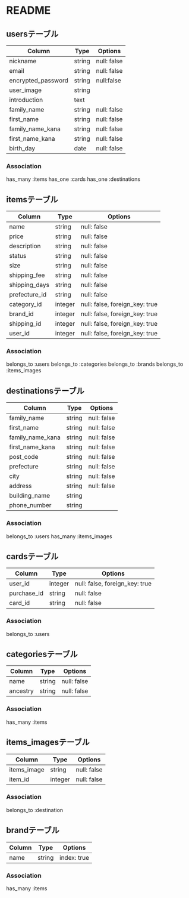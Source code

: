 # README

## usersテーブル

|Column|Type|Options|
|------|----|-------|
|nickname |string  |null: false  |
|email    |string  |null: false  |
|encrypted_password |string  |null:false  |
|user_image   |string  |         |
|introduction |text    |         |
|family_name  |string  |null: false  |
|first_name   |string  |null: false  |
|family_name_kana  |string  |null: false  |
|first_name_kana  |string  |null: false  |
|birth_day  |date  |null: false  |


### Association
has_many :items
has_one :cards
has_one :destinations




## itemsテーブル

|Column|Type|Options|
|------|----|-------|
|name  |string  |null: false  |
|price  |string  |null: false  |
|description  |string  |null: false  |
|status  |string  |null: false  |
|size  |string  |null: false  |
|shipping_fee  |string  |null: false  |
|shipping_days  |string  |null: false  |
|prefecture_id |string  |null: false  |
|category_id  |integer  |null: false, foreign_key: true  |
|brand_id  |integer  |null: false, foreign_key: true  |
|shipping_id  |integer  |null: false, foreign_key: true  |
|user_id  |integer  |null: false, foreign_key: true  |


### Association
belongs_to :users
belongs_to :categories
belongs_to :brands
belongs_to :items_images




## destinationsテーブル

|Column|Type|Options|
|------|----|-------|
|family_name  |string  |null: false  |
|first_name  |string  |null: false  |
|family_name_kana  |string  |null: false  |
|first_name_kana  |string  |null: false  |
|post_code  |string  |null: false  |
|prefecture  |string  |null: false  |
|city  |string  |null: false  |
|address  |string  |null: false  |
|building_name  |string  |  |
|phone_number  |string  |  |


### Association
belongs_to :users
has_many :items_images




## cardsテーブル

|Column|Type|Options|
|------|----|-------|
|user_id  |integer  |null: false, foreign_key: true  |
|purchase_id  |string  |null: false  |
|card_id  |string  |null: false  |


### Association
belongs_to :users





## categoriesテーブル

|Column|Type|Options|
|------|----|-------|
|name  |string  |null: false|
|ancestry  |string  |null: false|


### Association
has_many :items




## items_imagesテーブル

|Column|Type|Options|
|------|----|-------|
|items_image  |string  |null: false  |
|item_id  |integer  |null: false  |


### Association
belongs_to :destination




## brandテーブル

|Column|Type|Options|
|------|----|-------|
|name  |string  |index: true  |


### Association
has_many :items









